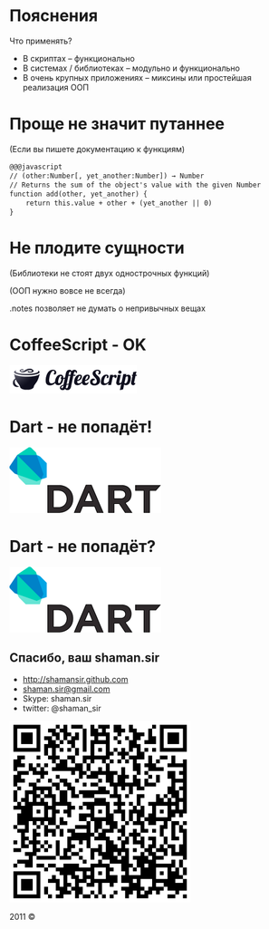 <!SLIDE subsection transition=uncover>

# Пояснения #

<!SLIDE bullets inclremental transition=uncover>

Что применять?

* В скриптах – функционально
* В системах / библиотеках – модульно и функционально
* В очень крупных приложениях – миксины или простейшая реализация ООП

<!SLIDE transition=uncover>

# Проще не значит путаннее #

(Если вы пишете документацию к функциям)

    @@@javascript
    // (other:Number[, yet_another:Number]) → Number
    // Returns the sum of the object's value with the given Number
    function add(other, yet_another) {
        return this.value + other + (yet_another || 0)
    }


<!SLIDE transition=uncover>

# Не плодите сущности #

(Библиотеки не стоят двух однострочных функций)

(ООП нужно вовсе не всегда)

<!SLIDE transition=uncover>

.notes позволяет не думать о непривычных вещах

# CoffeeScript - OK #

![CoffeeScript](coffeescript.png)

<!SLIDE transition=uncover>

# Dart - не попадёт! #

![Dart](dart.png)

<!SLIDE transition=uncover>

# Dart - не попадёт? #

![Dart](dart.png)

<!SLIDE transition=uncover>

## Спасибо, ваш shaman.sir ##

* http://shamansir.github.com
* shaman.sir@gmail.com
* Skype: shaman.sir
* twitter: @shaman_sir

<img src="../js-lecture-literature-qr.png" width="320px" height="320px" />

2011 ©

